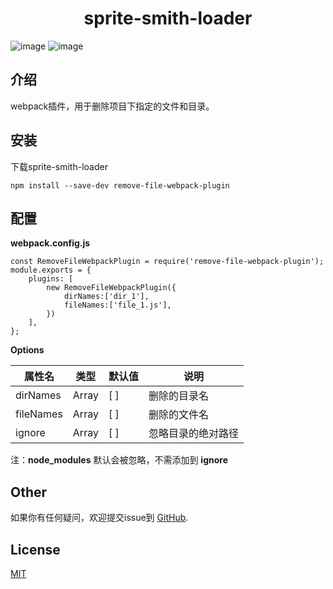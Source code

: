 <!--
 * @Descripttion: 
 * @Author: sunft
 * @Date: 2020-05-26 17:39:58
 * @LastEditTime: 2020-05-26 17:50:08
--> 
<h1 align="center">sprite-smith-loader</h1>


![image](https://img.shields.io/badge/license-MIT-green)
![image](https://img.shields.io/badge/webpack-%5E4.0.0-blue)
## 介绍
webpack插件，用于删除项目下指定的文件和目录。


## 安装
下载sprite-smith-loader

```
npm install --save-dev remove-file-webpack-plugin
```
## 配置


**webpack.config.js**

```
const RemoveFileWebpackPlugin = require('remove-file-webpack-plugin'); 
module.exports = {
    plugins: [
        new RemoveFileWebpackPlugin({
            dirNames:['dir_1'],
            fileNames:['file_1.js'],
        })
    ],
};
```

**Options**

属性名 | 类型 | 默认值 | 说明
---|---|---|---
dirNames | Array | [ ] | 删除的目录名
fileNames | Array | [ ] | 删除的文件名
ignore | Array | [ ] | 忽略目录的绝对路径

注：**node_modules** 默认会被忽略，不需添加到 **ignore**


## Other
如果你有任何疑问，欢迎提交issue到 [GitHub](https://github.com/sunft1996/remove-file-webpack-plugin/).

## License

[MIT](https://github.com/sunft1996/remove-file-webpack-plugin/blob/master/LICENSE)
